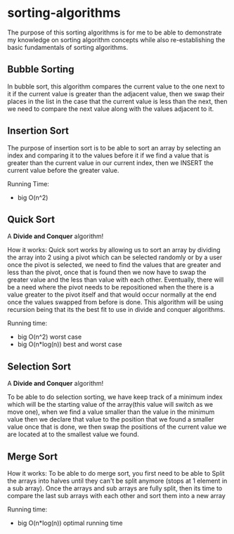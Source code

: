 # sorting-algorithms
The purpose of this sorting algorithms is for me to be able to demonstrate my knowledge on sorting algorithm concepts while also re-establishing the basic fundamentals of sorting algorithms.

## Bubble Sorting

In bubble sort, this algorithm compares the current value to the one next to it if the current value is greater than the adjacent value, then we swap their places in the list in the case that the current value is less than the next, then we need to compare the next value along with the values adjacent to it.

## Insertion Sort

The purpose of insertion sort is to be able to sort an array by selecting an index and comparing it to the values before it
if we find a value that is greater than the current value in our current index, then we INSERT the current value before the greater value.

Running Time:
* big O(n^2)
## Quick Sort

A **Divide and Conquer** algorithm!


How it works:
Quick sort works by allowing us to sort an array by dividing the array into 2 using a pivot which can be selected randomly or by a user once the pivot is selected, we need to find the values that are greater and less than the pivot, once that is found then we now have to  swap the greater value and the less than value with each other. Eventually, there will be a need where the pivot needs to be repositioned when the there is a value greater to the pivot itself and that would occur normally at the end once the values swapped from before is done. This algorithm will be using recursion being that its the best fit to use in divide and conquer algorithms.

Running time:
* big O(n^2) worst case
* big O(n*log(n)) best and worst case

## Selection Sort

A **Divide and Conquer** algorithm!

To be able to do selection sorting, we have keep track of a minimum index which will be the starting value of the array(this value will switch as we move one), when we find a value smaller than the value in the minimum value then we declare that value to the position that we found a smaller value once that is done, we then swap the positions of the current value we are located at to the smallest value we found.


## Merge Sort
How it works:
To be able to do merge sort, you first need to be able to Split the arrays into halves until they can't be split anymore (stops at 1 element in a sub array). Once the arrays and sub arrays are fully split, then its time to compare the last sub arrays with each other and sort them into a new array

Running time:
* big O(n*log(n)) optimal running time 

